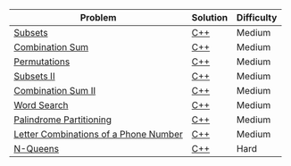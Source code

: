 | Problem                                                                                                       | Solution                                         | Difficulty |
|---------------------------------------------------------------------------------------------------------------|--------------------------------------------------|------------|
| [Subsets](https://leetcode.com/problems/subsets/)                                                             | [C++](subsets.cpp)                               | Medium     |
| [Combination Sum](https://leetcode.com/problems/combination-sum/)                                             | [C++](combination_sum.cpp)                       | Medium     |
| [Permutations](https://leetcode.com/problems/permutations/)                                                   | [C++](permutations.cpp)                          | Medium     |
| [Subsets II](https://leetcode.com/problems/subsets-ii/)                                                       | [C++](subsets_ii.cpp)                            | Medium     |
| [Combination Sum II](https://leetcode.com/problems/combination-sum-ii/)                                       | [C++](combination_sum_ii.cpp)                    | Medium     |
| [Word Search](https://leetcode.com/problems/word-search/)                                                     | [C++](word_search.cpp)                           | Medium     |
| [Palindrome Partitioning](https://leetcode.com/problems/palindrome-partitioning/)                             | [C++](palindrome_partitioning.cpp)               | Medium     |
| [Letter Combinations of a Phone Number](https://leetcode.com/problems/letter-combinations-of-a-phone-number/) | [C++](letter_combinations_of_a_phone_number.cpp) | Medium     |
| [N-Queens](https://leetcode.com/problems/n-queens/)                                                           | [C++](n_queens.cpp)                              | Hard       |
